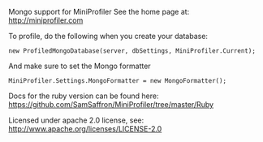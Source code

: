 Mongo support for MiniProfiler
See the home page at: http://miniprofiler.com

To profile, do the following when you create your database:

    new ProfiledMongoDatabase(server, dbSettings, MiniProfiler.Current);
    
And make sure to set the Mongo formatter

    MiniProfiler.Settings.MongoFormatter = new MongoFormatter();

Docs for the ruby version can be found here: https://github.com/SamSaffron/MiniProfiler/tree/master/Ruby

Licensed under apache 2.0 license, see: http://www.apache.org/licenses/LICENSE-2.0


